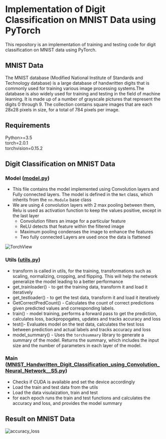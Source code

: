 # Implementation of Digit Classification on MNIST Data using PyTorch

This repository is an implementation of training and testing code for digit classification on MNIST data using PyTorch.

## MNIST Data
The MNIST database (Modified National Institute of Standards and Technology database) is a large database of handwritten digits that is commonly used for training various image processing systems.The database is also widely used for training and testing in the field of machine learning. It is made up of a number of grayscale pictures that represent the digits 0 through 9. The collection contains square images that are each 28x28 pixels in size, for a total of 784 pixels per image.

## Requirements
Python>=3.5
<br>
torch=2.0.1
</br>
torchvision=0.15.2

## Digit Classification on MNIST Data
### Model ([model.py](https://github.com/prarthanats/ERA/blob/main/S5_Assignment/model.py))
- This file contains the model implemented using Convolution layers and Fully connected layers. The model is defined in the `Net` class, which inherits from the `nn.Module` base class
- We are using 4 convolution layers with 2 max pooling between them, Relu is used as activation function to keep the values positive, except in the last layer
  - Convolution filters an image for a particular feature
  - ReLU detects that feature within the filtered image
  - Maximum pooling condenses the image to enhance the features
  - Two fully connected Layers are used once the data is flattened

![TorchView](https://github.com/prarthanats/ERA/assets/32382676/d17be825-583c-433c-a8b9-64e282b4a432)

### Utils ([utils.py](https://github.com/prarthanats/ERA/blob/main/S5_Assignment/utils.py))
- transform is called in utils, for the training, transformations such as scaling, normalizing, cropping, and flipping. This will help the network generalize the model leading to a better performance
- get_trainloader() - to get the training data, transform it and load it iteratively
- get_testloader() - to get the test data, transform it and load it iteratively
- GetCorrectPredCount() - Calculates the count of correct predictions given predicted values and corresponding labels.
- train() - model training, performs a forward pass to get the prediction, calculates loss, backpropogates, updates and tracks accuracy and loss
- test()- Evaluates model on the test data, calculates the test loss between prediction and actual labels and tracks accuracy and loss
- model_summary() - Uses the `torchsummary` library to generate a summary of the model. Returns the summary, which includes the input size and the number of parameters in each layer of the model.

### Main ([MNIST_Handwritten_Digit_Classification_using_Convolution_Neural_Network__S5.py](https://github.com/prarthanats/ERA/blob/main/S5_Assignment/MNIST_Handwritten_Digit_Classification_using_Convolution_Neural_Network__S5.ipynb))
- Checks if CUDA is available and set the device accordingly
- Load the train and test data from the utils
- Load the data visulaization, train and test
- for each epoch runs the train and test functions and calculates the accuracy and loss, and provides the model summary

## Result on MNIST Data
![accuracy_loss](https://github.com/prarthanats/ERA/assets/32382676/c8bb7800-016b-4282-b40a-cd61ba607220)

